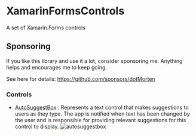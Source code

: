 # XamarinFormsControls
A set of Xamarin.Forms controls

## Sponsoring

If you like this library and use it a lot, consider sponsoring me. Anything helps and encourages me to keep going.

See here for details: https://github.com/sponsors/dotMorten

### Controls

- [AutoSuggestBox](AutoSuggestBox/) : Represents a text control that makes suggestions to users as they type. The app is notified when text has been changed by the user and is responsible for providing relevant suggestions for this control to display.
![autosuggestbox](https://user-images.githubusercontent.com/1378165/51137780-42b30b80-17f4-11e9-8ac1-7b129fc3d9ee.gif)

